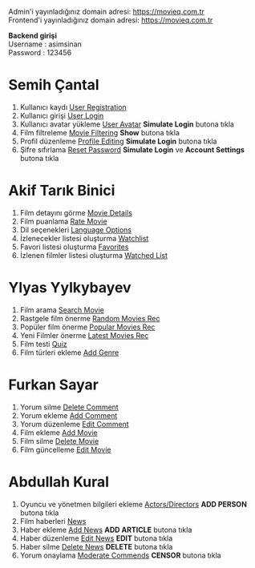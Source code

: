 Admin'i yayınladığınız domain adresi: https://movieq.com.tr<br>
Frontend'i yayınladığınız domain adresi: https://movieq.com.tr

**Backend girişi**<br>
Username : asimsinan<br>
Password : 123456

# Semih Çantal #
1. Kullanıcı kaydı [User Registration](https://movieq.com.tr/login#)
2. Kullanıcı girişi [User Login](https://movieq.com.tr/login)
3. Kullanıcı avatar yükleme [User Avatar](https://movieq.com.tr/profile) **Simulate Login** butona tıkla
4. Film filtreleme [Movie Filtering](https://movieq.com.tr/search?query=one) **Show** butona tıkla
5. Profil düzenleme  [Profile Editing](http://movieq.com.tr/profile) **Simulate Login** butona tıkla
6. Şifre sıfırlama  [Reset Password](https://movieq.com.tr/profile) **Simulate Login** ve **Account Settings** butona tıkla

# Akif Tarık Binici #
1. Film detayını görme [Movie Details](https://movieq.com.tr/movies/1)
2. Film puanlama [Rate Movie](https://movieq.com.tr/movies/1)
3. Dil seçenekleri [Language Options](https://movieq.com.tr/)
4. İzlenecekler listesi oluşturma [Watchlist](https://movieq.com.tr/profile)
5. Favori listesi oluşturma  [Favorites](https://movieq.com.tr/profile)
6. İzlenen filmler listesi oluşturma  [Watched List](https://movieq.com.tr/profile)

# Ylyas Yylkybayev #
1. Film arama [Search Movie](https://movieq.com.tr/search?query=one)
2. Rastgele film önerme [Random Movies Rec](https://movieq.com.tr/movies)
3. Popüler film önerme [Popular Movies Rec](https://movieq.com.tr/movies)
4. Yeni Filmler önerme [Latest Movies Rec](https://movieq.com.tr/movies)
5. Film testi [Quiz](https://movieq.com.tr/quiz)
6. Film türleri ekleme [Add Genre](/genres)

# Furkan Sayar #
1. Yorum silme [Delete Comment](https://movieq.com.tr/movies/1)
2. Yorum ekleme [Add Comment](https://movieq.com.tr/movies/1)
3. Yorum düzenleme [Edit Comment](https://movieq.com.tr/movies/1)
4. Film ekleme [Add Movie](/movies)
5. Film silme [Delete Movie](/movies)
6. Film güncelleme [Edit Movie](/movies)

# Abdullah Kural #
1. Oyuncu ve yönetmen bilgileri ekleme [Actors/Directors](https://movieq-admin.netlify.app/actors) **ADD PERSON** butona tıkla
2. Film haberleri [News](https://movieq.com.tr/news)
3. Haber ekleme [Add News](https://movieq-admin.netlify.app//news) **ADD ARTICLE** butona tıkla
4. Haber düzenleme [Edit News](https://movieq-admin.netlify.app//news) **EDIT** butona tıkla
5. Haber silme  [Delete News](https://movieq-admin.netlify.app//news) **DELETE** butona tıkla
6. Yorum onaylama [Moderate Commends](https://movieq-admin.netlify.app/commends) **CENSOR** butona tıkla
